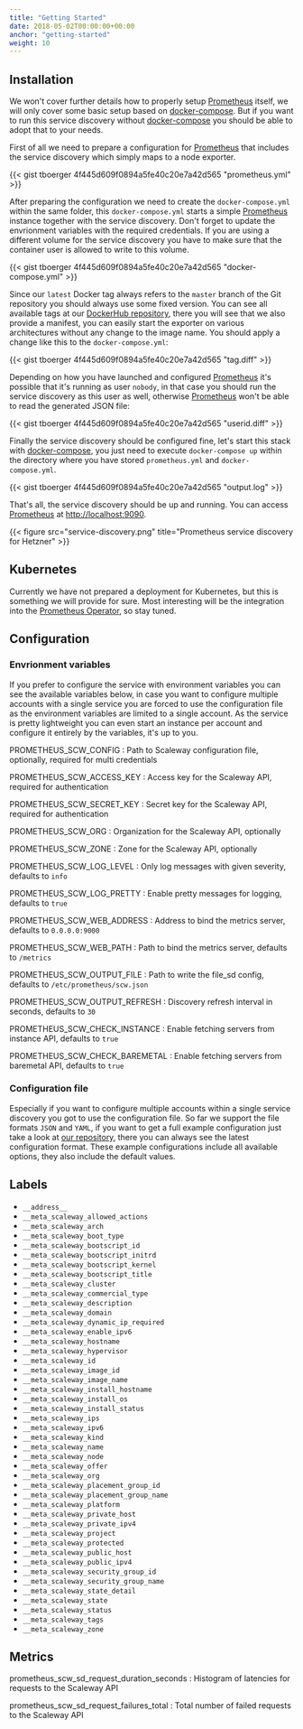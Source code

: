 ```yaml
---
title: "Getting Started"
date: 2018-05-02T00:00:00+00:00
anchor: "getting-started"
weight: 10
---
```


## Installation

We won't cover further details how to properly setup [Prometheus](https://prometheus.io) itself, we will only cover some basic setup based on [docker-compose](https://docs.docker.com/compose/). But if you want to run this service discovery without [docker-compose](https://docs.docker.com/compose/) you should be able to adopt that to your needs.

First of all we need to prepare a configuration for [Prometheus](https://prometheus.io) that includes the service discovery which simply maps to a node exporter.

{{< gist tboerger 4f445d609f0894a5fe40c20e7a42d565 "prometheus.yml" >}}

After preparing the configuration we need to create the `docker-compose.yml` within the same folder, this `docker-compose.yml` starts a simple [Prometheus](https://prometheus.io) instance together with the service discovery. Don't forget to update the envrionment variables with the required credentials. If you are using a different volume for the service discovery you have to make sure that the container user is allowed to write to this volume.

{{< gist tboerger 4f445d609f0894a5fe40c20e7a42d565 "docker-compose.yml" >}}

Since our `latest` Docker tag always refers to the `master` branch of the Git repository you should always use some fixed version. You can see all available tags at our [DockerHub repository](https://hub.docker.com/r/promhippie/prometheus-scw-sd/tags/), there you will see that we also provide a manifest, you can easily start the exporter on various architectures without any change to the image name. You should apply a change like this to the `docker-compose.yml`:

{{< gist tboerger 4f445d609f0894a5fe40c20e7a42d565 "tag.diff" >}}

Depending on how you have launched and configured [Prometheus](https://prometheus.io) it's possible that it's running as user `nobody`, in that case you should run the service discovery as this user as well, otherwise [Prometheus](https://prometheus.io) won't be able to read the generated JSON file:

{{< gist tboerger 4f445d609f0894a5fe40c20e7a42d565 "userid.diff" >}}

Finally the service discovery should be configured fine, let's start this stack with [docker-compose](https://docs.docker.com/compose/), you just need to execute `docker-compose up` within the directory where you have stored `prometheus.yml` and `docker-compose.yml`.

{{< gist tboerger 4f445d609f0894a5fe40c20e7a42d565 "output.log" >}}

That's all, the service discovery should be up and running. You can access [Prometheus](https://prometheus.io) at [http://localhost:9090](http://localhost:9090).

{{< figure src="service-discovery.png" title="Prometheus service discovery for Hetzner" >}}

## Kubernetes

Currently we have not prepared a deployment for Kubernetes, but this is something we will provide for sure. Most interesting will be the integration into the [Prometheus Operator](https://coreos.com/operators/prometheus/docs/latest/), so stay tuned.

## Configuration

### Envrionment variables

If you prefer to configure the service with environment variables you can see the available variables below, in case you want to configure multiple accounts with a single service you are forced to use the configuration file as the environment variables are limited to a single account. As the service is pretty lightweight you can even start an instance per account and configure it entirely by the variables, it's up to you.

PROMETHEUS_SCW_CONFIG
: Path to Scaleway configuration file, optionally, required for multi credentials

PROMETHEUS_SCW_ACCESS_KEY
: Access key for the Scaleway API, required for authentication

PROMETHEUS_SCW_SECRET_KEY
: Secret key for the Scaleway API, required for authentication

PROMETHEUS_SCW_ORG
: Organization for the Scaleway API, optionally

PROMETHEUS_SCW_ZONE
: Zone for the Scaleway API, optionally

PROMETHEUS_SCW_LOG_LEVEL
: Only log messages with given severity, defaults to `info`

PROMETHEUS_SCW_LOG_PRETTY
: Enable pretty messages for logging, defaults to `true`

PROMETHEUS_SCW_WEB_ADDRESS
: Address to bind the metrics server, defaults to `0.0.0.0:9000`

PROMETHEUS_SCW_WEB_PATH
: Path to bind the metrics server, defaults to `/metrics`

PROMETHEUS_SCW_OUTPUT_FILE
: Path to write the file_sd config, defaults to `/etc/prometheus/scw.json`

PROMETHEUS_SCW_OUTPUT_REFRESH
: Discovery refresh interval in seconds, defaults to `30`

PROMETHEUS_SCW_CHECK_INSTANCE
: Enable fetching servers from instance API, defaults to `true`

PROMETHEUS_SCW_CHECK_BAREMETAL
: Enable fetching servers from baremetal API, defaults to `true`

### Configuration file

Especially if you want to configure multiple accounts within a single service discovery you got to use the configuration file. So far we support the file formats `JSON` and `YAML`, if you want to get a full example configuration just take a look at [our repository](https://github.com/promhippie/prometheus-scw-sd/tree/master/config), there you can always see the latest configuration format. These example configurations include all available options, they also include the default values.

## Labels

* `__address__`
* `__meta_scaleway_allowed_actions`
* `__meta_scaleway_arch`
* `__meta_scaleway_boot_type`
* `__meta_scaleway_bootscript_id`
* `__meta_scaleway_bootscript_initrd`
* `__meta_scaleway_bootscript_kernel`
* `__meta_scaleway_bootscript_title`
* `__meta_scaleway_cluster`
* `__meta_scaleway_commercial_type`
* `__meta_scaleway_description`
* `__meta_scaleway_domain`
* `__meta_scaleway_dynamic_ip_required`
* `__meta_scaleway_enable_ipv6`
* `__meta_scaleway_hostname`
* `__meta_scaleway_hypervisor`
* `__meta_scaleway_id`
* `__meta_scaleway_image_id`
* `__meta_scaleway_image_name`
* `__meta_scaleway_install_hostname`
* `__meta_scaleway_install_os`
* `__meta_scaleway_install_status`
* `__meta_scaleway_ips`
* `__meta_scaleway_ipv6`
* `__meta_scaleway_kind`
* `__meta_scaleway_name`
* `__meta_scaleway_node`
* `__meta_scaleway_offer`
* `__meta_scaleway_org`
* `__meta_scaleway_placement_group_id`
* `__meta_scaleway_placement_group_name`
* `__meta_scaleway_platform`
* `__meta_scaleway_private_host`
* `__meta_scaleway_private_ipv4`
* `__meta_scaleway_project`
* `__meta_scaleway_protected`
* `__meta_scaleway_public_host`
* `__meta_scaleway_public_ipv4`
* `__meta_scaleway_security_group_id`
* `__meta_scaleway_security_group_name`
* `__meta_scaleway_state_detail`
* `__meta_scaleway_state`
* `__meta_scaleway_status`
* `__meta_scaleway_tags`
* `__meta_scaleway_zone`

## Metrics

prometheus_scw_sd_request_duration_seconds
: Histogram of latencies for requests to the Scaleway API

prometheus_scw_sd_request_failures_total
: Total number of failed requests to the Scaleway API
